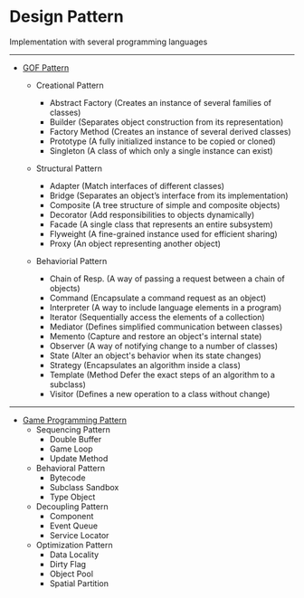 # Design Pattern

Implementation with several programming languages

---

- [GOF Pattern](http://www.dofactory.com/net/design-patterns)
  
  - Creational Pattern
    - Abstract Factory	(Creates an instance of several families of classes)
    - Builder	(Separates object construction from its representation)
    - Factory Method	(Creates an instance of several derived classes)
    - Prototype	(A fully initialized instance to be copied or cloned)
    - Singleton	(A class of which only a single instance can exist)    

  - Structural Pattern
    - Adapter	(Match interfaces of different classes)
    - Bridge	(Separates an object’s interface from its implementation)
    - Composite	(A tree structure of simple and composite objects)
    - Decorator	(Add responsibilities to objects dynamically)
    - Facade	(A single class that represents an entire subsystem)
    - Flyweight	(A fine-grained instance used for efficient sharing)
    - Proxy	(An object representing another object)
  
  - Behaviorial Pattern
    - Chain of Resp.	(A way of passing a request between a chain of objects)
    - Command	(Encapsulate a command request as an object)
    - Interpreter	(A way to include language elements in a program)
    - Iterator	(Sequentially access the elements of a collection)
    - Mediator	(Defines simplified communication between classes)
    - Memento	(Capture and restore an object's internal state)
    - Observer	(A way of notifying change to a number of classes)
    - State	(Alter an object's behavior when its state changes)
    - Strategy	(Encapsulates an algorithm inside a class)
    - Template (Method	Defer the exact steps of an algorithm to a subclass)
    - Visitor	(Defines a new operation to a class without change)
    
---  

- [Game Programming Pattern](http://gameprogrammingpatterns.com/contents.html)
  - Sequencing Pattern
    - Double Buffer
    - Game Loop
    - Update Method
  - Behavioral Pattern
    - Bytecode
    - Subclass Sandbox
    - Type Object
  - Decoupling Pattern
    - Component
    - Event Queue
    - Service Locator
  - Optimization Pattern
    - Data Locality
    - Dirty Flag
    - Object Pool
    - Spatial Partition
